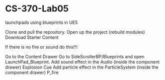 # CS-370-Lab05
launchpads using blueprints in UE5

Clone and pull the repository.
Open up the project (rebuild modules)
Download Starter Content

If there is no fire or sound do this!!!:

Go to the Content Drawer
Go to SideScrollerBP/Blueprints and open LaunchPad_Blueprint. 
Add sound effect in the Audio (inside the component drawer) Explosion Cue
Add particle effect in the ParticleSystem (inside the component drawer) P_fire